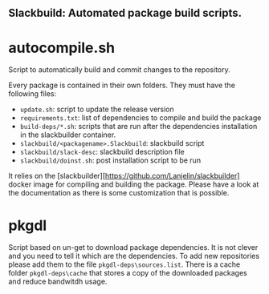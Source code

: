 ## Slackbuild: Automated package build scripts.

# autocompile.sh
Script to automatically build and commit changes to the repository.

Every package is contained in their own folders. They must have the following files:
* `update.sh`: script to update the release version
* `requirements.txt`: list of dependencies to compile and build the package
* `build-deps/*.sh`: scripts that are run after the dependencies installation in the slackbuilder container.
* `slackbuild/<packagename>.Slackbuild`: slackbuild script
* `slackbuild/slack-desc`: slackbuild description file
* `slackbuild/doinst.sh`: post installation script to be run

It relies on the [slackbuilder][https://github.com/Lanjelin/slackbuilder] docker image for compiling and building the package. Please have a look at the documentation as there is some customization that is possible.

# pkgdl
Script based on un-get to download package dependencies. It is not clever and you need to tell it which are the dependencies.
To add new repositories please add them to the file `pkgdl-deps\sources.list`.
There is a cache folder `pkgdl-deps\cache` that stores a copy of the downloaded packages and reduce bandwitdh usage.
